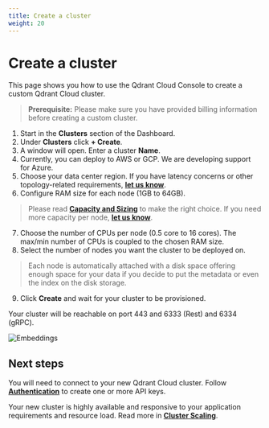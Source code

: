 ```yaml
---
title: Create a cluster
weight: 20
---
```


# Create a cluster

This page shows you how to use the Qdrant Cloud Console to create a custom Qdrant Cloud cluster.

> **Prerequisite:** Please make sure you have provided billing information before creating a custom cluster. 

1. Start in the **Clusters** section of the Dashboard. 
2. Under **Clusters** click **+ Create**.
3. A window will open. Enter a cluster **Name**.
4. Currently, you can deploy to AWS or GCP. We are developing support for Azure. 
5. Choose your data center region. If you have latency concerns or other topology-related requirements, [**let us know**](mailto:cloud@qdrant.io).
6. Configure RAM size for each node (1GB to 64GB). 
> Please read [**Capacity and Sizing**](../../cloud/capacity-sizing/) to make the right choice. If you need more capacity per node, [**let us know**](mailto:cloud@qdrant.io).
7. Choose the number of CPUs per node (0.5 core to 16 cores). The max/min number of CPUs is coupled to the chosen RAM size. 
8. Select the number of nodes you want the cluster to be deployed on. 
> Each node is automatically attached with a disk space offering enough space for your data if you decide to put the metadata or even the index on the disk storage.
9. Click **Create** and wait for your cluster to be provisioned.

Your cluster will be reachable on port 443 and 6333 (Rest) and 6334 (gRPC).

![Embeddings](/docs/cloud/create-cluster.png)

## Next steps

You will need to connect to your new Qdrant Cloud cluster. Follow [**Authentication**](../../cloud/authentication/) to create one or more API keys. 

Your new cluster is highly available and responsive to your application requirements and resource load. Read more in [**Cluster Scaling**](../../cloud/cluster-scaling/).

